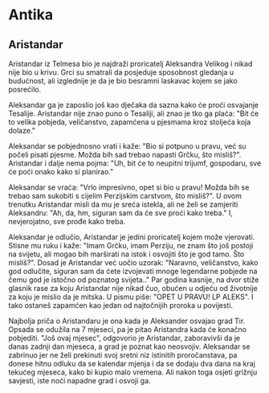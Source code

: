 # Antika

## Aristandar

Aristandar iz Telmesa bio je najdraži proricatelj Aleksandra Velikog i nikad nije bio u krivu. Grci su smatrali da posjeduje sposobnost gledanja u budućnost, ali izglednije je da je bio besramni laskavac kojem se jako posrećilo.

Aleksandar ga je zaposlio još kao dječaka da sazna kako će proći osvajanje Tesalije. Aristandar nije znao puno o Tesaliji, ali znao je tko ga plaća: "Bit će to velika pobjeda, veličanstvo, zapamćena u pjesmama kroz stoljeća koja dolaze."

Aleksandar se pobjednosno vrati i kaže: "Bio si potpuno u pravu, već su počeli pisati pjesme. Možda bih sad trebao napasti Grčku, što misliš?". Aristandar i dalje nema pojma: "Uh, bit će to neupitni trijumf, gospodaru, sve će poći onako kako si planirao."

Aleksandar se vraća: "Vrlo impresivno, opet si bio u pravu! Možda bih se trebao sam sukobiti s cijelim Perzijskim carstvom, što misliš?". U ovom trenutku Aristandar misli da mu je sreća istekla, ali ne želi se zamjeriti Aleksandru: "Ah, da, hm, siguran sam da će sve proći kako treba." I, nevjerojatno, sve prođe kako treba.

Aleksandar je odlučio, Aristandar je jedini proricatelj kojem može vjerovati. Stisne mu ruku i kaže: "Imam Grčku, imam Perziju, ne znam što još postoji na svijetu, ali mogao bih marširati na istok i osvojiti što je god tamo. Što misliš?". Dosad je Aristandar već uočio uzorak: "Naravno, veličanstvo, kako god odlučite, siguran sam da ćete izvojevati mnoge legendarne pobjede na čemu god je istočno od poznatog svijeta.." Par godina kasnije, na dvor stiže glasnik rase za koju Aristandar nije nikad čuo, obućen u odjeću od životnije za koju je mislio da je mitska. U pismu piše: "OPET U PRAVU! LP ALEKS". I tako ostaneš zapamćen kao jedan od najtočnijih proroka u povijesti.

Najbolja priča o Aristandaru je ona kada je Aleksander osvajao grad Tir. Opsada se odužila na 7 mjeseci, pa je pitao Aristandra kada će konačno pobjediti. "Još ovaj mjesec", odgovorio je Aristandar, zaboravivši da je danas zadnji dan mjeseca, a grad je poznat kao neosvojiv. Aleksandar se zabrinuo jer ne želi prekinuti svoj sretni niz istinitih proročanstava, pa donese hitnu odluku da se kalendar mjenja i da se dodaju dva dana na kraj tekućeg mjeseca, kako bi kupio malo vremena. Ali nakon toga osjeti grižnju savjesti, iste noći napadne grad i osvoji ga.
